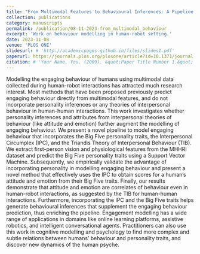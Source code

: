 ```yaml
---
title: "From Multimodal Features to Behavioural Inferences: A Pipeline to Model Engagement in Human-Robot Interactions"
collection: publications
category: manuscripts
permalink: /publication/08-11-2023-from_multimodal_behaviour
excerpt: 'Work on behaviour modelling in human-robot setting.'
date: 2023-11-08
venue: 'PLOS ONE'
slidesurl: # 'http://academicpages.github.io/files/slides1.pdf'
paperurl: https://journals.plos.org/plosone/article?id=10.1371/journal.pone.0285749'
citation: # 'Your Name, You. (2009). &quot;Paper Title Number 1.&quot; <i>Journal 1</i>. 1(1).'
---
```


Modelling the engaging behaviour of humans using multimodal data collected during human-robot interactions has attracted much research interest. Most methods that have been proposed previously predict engaging behaviour directly from multimodal features, and do not incorporate personality inferences or any theories of interpersonal behaviour in human-human interactions. This work investigates whether personality inferences and attributes from interpersonal theories of behaviour (like attitude and emotion) further augment the modelling of engaging behaviour. We present a novel pipeline to model engaging behaviour that incorporates the Big Five personality traits, the Interpersonal Circumplex (IPC), and the Triandis Theory of Interpersonal Behaviour (TIB). We extract first-person vision and physiological features from the MHHRI dataset and predict the Big Five personality traits using a Support Vector Machine. Subsequently, we empirically validate the advantage of incorporating personality in modelling engaging behaviour and present a novel method that effectively uses the IPC to obtain scores for a human’s attitude and emotion from their Big Five traits. Finally, our results demonstrate that attitude and emotion are correlates of behaviour even in human-robot interactions, as suggested by the TIB for human-human interactions. Furthermore, incorporating the IPC and the Big Five traits helps generate behavioural inferences that supplement the engaging behaviour prediction, thus enriching the pipeline. Engagement modelling has a wide range of applications in domains like online learning platforms, assistive robotics, and intelligent conversational agents. Practitioners can also use this work in cognitive modelling and psychology to find more complex and subtle relations between humans’ behaviour and personality traits, and discover new dynamics of the human psyche. 